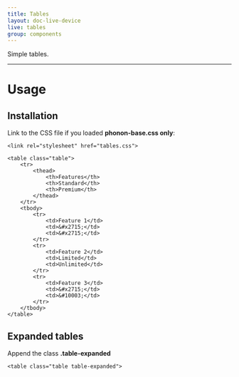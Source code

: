 ```yaml
---
title: Tables
layout: doc-live-device
live: tables
group: components
---
```


Simple tables.

---

# Usage

## Installation

Link to the CSS file if you loaded **phonon-base.css only**:

<pre><code class="language-markup">&lt;link rel=&quot;stylesheet&quot; href=&quot;tables.css&quot;&gt;</code></pre>

<pre><code class="language-markup">&lt;table class=&quot;table&quot;&gt;
    &lt;tr&gt;
        &lt;thead&gt;
            &lt;th&gt;Features&lt;/th&gt;
            &lt;th&gt;Standard&lt;/th&gt;
            &lt;th&gt;Premium&lt;/th&gt;
        &lt;/thead&gt;
    &lt;/tr&gt;
    &lt;tbody&gt;
        &lt;tr&gt;
            &lt;td&gt;Feature 1&lt;/td&gt;
            &lt;td&gt;&amp;#x2715;&lt;/td&gt;
            &lt;td&gt;&amp;#x2715;&lt;/td&gt;
        &lt;/tr&gt;
        &lt;tr&gt;
            &lt;td&gt;Feature 2&lt;/td&gt;
            &lt;td&gt;Limited&lt;/td&gt;
            &lt;td&gt;Unlimited&lt;/td&gt;
        &lt;/tr&gt;
        &lt;tr&gt;
            &lt;td&gt;Feature 3&lt;/td&gt;
            &lt;td&gt;&amp;#x2715;&lt;/td&gt;
            &lt;td&gt;&amp;#10003;&lt;/td&gt;
        &lt;/tr&gt;
    &lt;/tbody&gt;
&lt;/table&gt;
</code></pre>

## Expanded tables

Append the class **.table-expanded**

<pre><code class="language-markup">&lt;table class=&quot;table table-expanded&quot;&gt;</code></pre>
